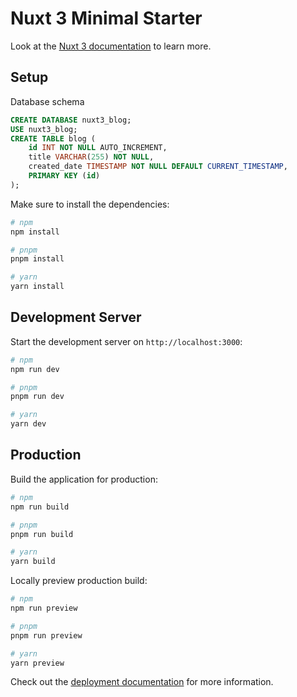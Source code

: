 # Nuxt 3 Minimal Starter

Look at the [Nuxt 3 documentation](https://nuxt.com/docs/getting-started/introduction) to learn more.

## Setup

Database schema

```sql
CREATE DATABASE nuxt3_blog;
USE nuxt3_blog;
CREATE TABLE blog (
    id INT NOT NULL AUTO_INCREMENT,
    title VARCHAR(255) NOT NULL,
    created_date TIMESTAMP NOT NULL DEFAULT CURRENT_TIMESTAMP,
    PRIMARY KEY (id)
);
```

Make sure to install the dependencies:

```bash
# npm
npm install

# pnpm
pnpm install

# yarn
yarn install
```

## Development Server

Start the development server on `http://localhost:3000`:

```bash
# npm
npm run dev

# pnpm
pnpm run dev

# yarn
yarn dev
```


## Production

Build the application for production:

```bash
# npm
npm run build

# pnpm
pnpm run build

# yarn
yarn build
```

Locally preview production build:

```bash
# npm
npm run preview

# pnpm
pnpm run preview

# yarn
yarn preview
```

Check out the [deployment documentation](https://nuxt.com/docs/getting-started/deployment) for more information.
